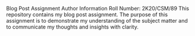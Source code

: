 
Blog Post Assignment
Author Information
Roll Number: 2K20/CSM/89
This repository contains my blog post assignment. The purpose of this assignment is to demonstrate my understanding of the subject matter and to communicate my thoughts and insights with clarity.
